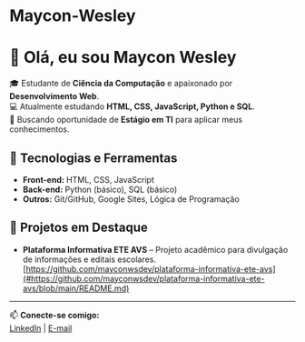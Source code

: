 # Maycon-Wesley
# 👋 Olá, eu sou Maycon Wesley

🎓 Estudante de **Ciência da Computação** e apaixonado por **Desenvolvimento Web**.  
💻 Atualmente estudando **HTML, CSS, JavaScript, Python e SQL**.  
🚀 Buscando oportunidade de **Estágio em TI** para aplicar meus conhecimentos.  

## 🔧 Tecnologias e Ferramentas
- **Front-end:** HTML, CSS, JavaScript
- **Back-end:** Python (básico), SQL (básico)
- **Outros:** Git/GitHub, Google Sites, Lógica de Programação

## 📂 Projetos em Destaque
- **Plataforma Informativa ETE AVS** – Projeto acadêmico para divulgação de informações e editais escolares.
  [https://github.com/mayconwsdev/plataforma-informativa-ete-avs](#https://github.com/mayconwsdev/plataforma-informativa-ete-avs/blob/main/README.md) 
---

📫 **Conecte-se comigo:**  
[LinkedIn](www.linkedin.com/in/mayconwesley) | [E-mail](mayconwesleydasilva139@gmail.com)
